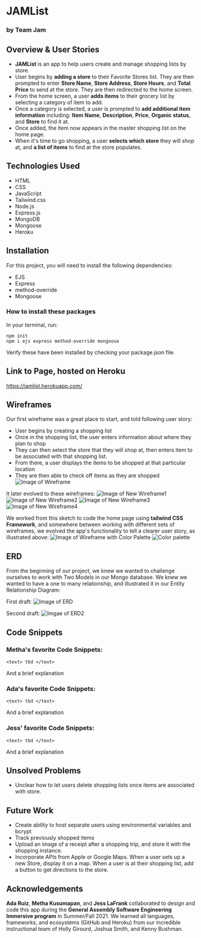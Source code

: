 # JAMList
### by Team Jam

## Overview & User Stories
* **JAMList** is an app to help users create and manage shopping lists by store.
* User begins by **adding a store** to their Favorite Stores list. They are then prompted to enter **Store Name**, **Store Address**, **Store Hours**, and **Total Price** to send at the store. They are then redirected to the home screen.
* From the home screen, a user **adds items** to their grocery list by selecting a category of item to add.
* Once a category is selected, a user is prompted to **add additional item information** including: **Item Name**, **Description**, **Price**, **Organic status**, and **Store** to find it at.
* Once added, the item now appears in the master shopping list on the home page.
* When it's time to go shopping, a user **selects which store** they will shop at, and **a list of items** to find at the store populates.


## Technologies Used
* HTML
* CSS
* JavaScript
* Tailwind.css
* Node.js
* Express.js
* MongoDB
* Mongoose
* Heroku

## Installation
For this project, you will need to install the following dependencies:
* EJS
* Express
* method-override
* Mongoose

### How to install these packages
In your terminal, run:
```
npm init
npm i ejs express method-override mongoose
```

Verify these have been installed by checking your package.json file.

## Link to Page, hosted on Heroku
https://jamlist.herokuapp.com/

## Wireframes
Our first wireframe was a great place to start, and told following user story:
* User begins by creating a shopping list
* Once in the shopping list, the user enters information about where they plan to shop
* They can then select the store that they will shop at, then enters item to be associated with that shopping list.
* From there, a user displays the items to be shopped at that particular location
* They are then able to check off items as they are shopped
![Image of Wireframe](./assets/wireframe.png)

It later evolved to these wireframes:
![Image of New Wireframe1](./assets/new_wireframe1.jpeg)
![Image of New Wireframe2](./assets/new_wireframe2.jpeg)
![Image of New Wireframe3](./assets/new_wireframe3.jpeg)
![Image of New Wireframe4](./assets/new_wireframe4.jpeg)

We worked from this sketch to code the home page using **tailwind CSS Framework**, and somewhere between working with different sets of wireframes, we evolved the app's functionality to tell a clearer user story, as illustrated above:
![Image of Wireframe with Color Palette](./assets/wireframe2.png)
![Color palette](./assets/JamListCSS.png)

## ERD
From the beginning of our project, we knew we wanted to challenge ourselves to work with Two Models in our Mongo database. We knew we wanted to have a one to many relationship, and illustrated it in our Entity Relationship Diagram:

First draft:
![Image of ERD](./assets/erd.png)


Second draft:
![Imgae of ERD2](./assets/ERD2.png)

## Code Snippets
### Metha's favorite Code Snippets:

`<text> tbd </text>`

And a brief explanation

### Ada's favorite Code Snippets:

`<text> tbd </text>`

And a brief explanation

### Jess' favorite Code Snippets:

`<text> tbd </text>`

And a brief explanation


## Unsolved Problems
* Unclear how to let users delete shopping lists once items are associated with store.

## Future Work
* Create ability to host separate users using environmental variables and bcrypt
* Track previously shopped items
* Upload an image of a receipt after a shopping trip, and store it with the shopping instance.
* Incorporate APIs from Apple or Google Maps. When a user sets up a new Store, display it on a map. When a user is at their shopping list, add a button to get directions to the store.

## Acknowledgements
**Ada Ruiz**, **Metha Kusumapan**, and **Jess LaFrank** collaborated to design and code this app during the **General Assembly Software Engineering Immersive program** in Summer/Fall 2021. We learned all languages, frameworks, and ecosystems (GitHub and Heroku) from our incredible instructional team of Holly Girourd, Joshua Smith, and Kenny Bushman.
